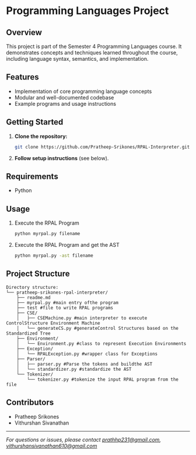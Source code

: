 # Programming Languages Project

## Overview

This project is part of the Semester 4 Programming Languages course. It demonstrates concepts and techniques learned throughout the course, including language syntax, semantics, and implementation.

## Features

- Implementation of core programming language concepts
- Modular and well-documented codebase
- Example programs and usage instructions

## Getting Started

1. **Clone the repository:**
    ```bash
    git clone https://github.com/Pratheep-Srikones/RPAL-Interpreter.git
    ```
3. **Follow setup instructions** (see below).

## Requirements

- Python

## Usage

1. Execute the RPAL Program
    ```bash
    python myrpal.py filename
    ```
2. Execute the RPAL Program and get the AST
    ```bash
    python myrpal.py -ast filename
    ```

## Project Structure

```
Directory structure:
└── pratheep-srikones-rpal-interpreter/
    ├── readme.md
    ├── myrpal.py #main entry ofthe program
    ├── test #file to write RPAL programs
    ├── CSE/
    │   ├── CSEMachine.py #main interpreter to execute ControlStructure Environment Machine
    │   └── generateCS.py #generateControl Structures based on the Standardized Tree
    ├── Environment/
    │   └── Environment.py #class to represent Execution Environments
    ├── Exception/
    │   └── RPALException.py #wrapper class for Exceptions
    ├── Parser/
    │   ├── parser.py #Parse the tokens and buildthe AST
    │   └── standardizer.py #standardize the AST
    └── Tokenizer/
        └── tokenizer.py #tokenize the input RPAL program from the file

```

## Contributors

- Pratheep Srikones
- Vithurshan Sivanathan


---

*For questions or issues, please contact prathhp231@gmail.com, vithurshansivanathan610@gmail.com*
